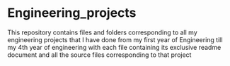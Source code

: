 # Engineering_projects
This repository contains files and folders corresponding to all my engineering projects that I have done from my first year of Engineering till my 4th year of engineering with each file containing its exclusive readme document and all the source files corresponding to that project

